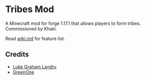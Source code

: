 # Tribes Mod 

A Minecraft mod for forge 1.17.1 that allows players to form tribes. Commissioned by Khaki.

Read [wiki.md](/wiki.md) for feature list.

## Credits
- [Luke Graham Landry](https://lukegrahamlandry.ca)
- [GreenOne](https://github.com/TheGreenOne)
